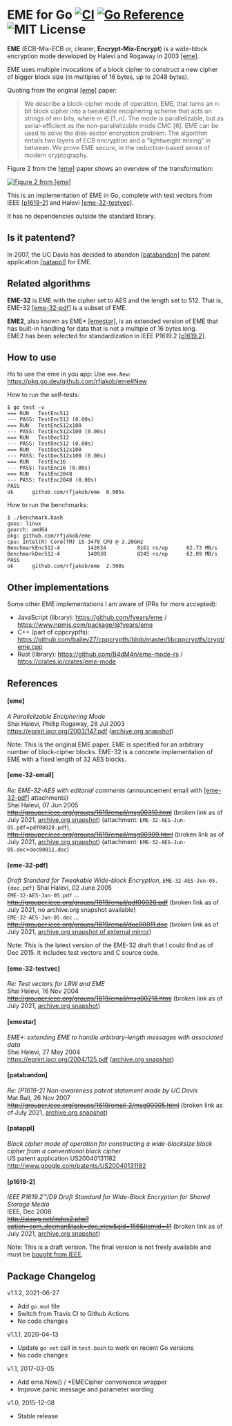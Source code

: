 EME for Go [![CI](https://github.com/rfjakob/eme/actions/workflows/ci.yml/badge.svg)](https://github.com/rfjakob/eme/actions/workflows/ci.yml) [![Go Reference](https://pkg.go.dev/badge/github.com/rfjakob/eme.svg)](https://pkg.go.dev/github.com/rfjakob/eme) ![MIT License](https://img.shields.io/badge/license-MIT-blue.svg)
==========

**EME** (ECB-Mix-ECB or, clearer, **Encrypt-Mix-Encrypt**) is a wide-block
encryption mode developed by Halevi
and Rogaway in 2003 [[eme]](#eme).

EME uses multiple invocations of a block cipher to construct a new
cipher of bigger block size (in multiples of 16 bytes, up to 2048 bytes).

Quoting from the original [[eme]](#eme) paper:

> We describe a block-cipher mode of operation, EME, that turns an n-bit block cipher into
> a tweakable enciphering scheme that acts on strings of mn bits, where m ∈ [1..n]. The mode is
> parallelizable, but as serial-efficient as the non-parallelizable mode CMC [6]. EME can be used
> to solve the disk-sector encryption problem. The algorithm entails two layers of ECB encryption
> and a “lightweight mixing” in between. We prove EME secure, in the reduction-based sense of
> modern cryptography.

Figure 2 from the [[eme]](#eme) paper shows an overview of the transformation:

[![Figure 2 from [eme]](paper-eme-fig2.png)](#)

This is an implementation of EME in Go, complete with test vectors from IEEE [[p1619-2]](#p1619-2)
and Halevi [[eme-32-testvec]](#eme-32-testvec).

It has no dependencies outside the standard library.

Is it patentend?
----------------

In 2007, the UC Davis has decided to abandon [[patabandon]](#patabandon)
the patent application [[patappl]](#patappl) for EME.

Related algorithms
------------------

**EME-32** is EME with the cipher set to AES and the length set to 512.
That is, EME-32 [[eme-32-pdf]](#eme-32-pdf) is a subset of EME.

**EME2**, also known as EME\* [[emestar]](#emestar), is an extended version of EME
that has built-in handling for data that is not a multiple of 16 bytes
long.  
EME2 has been selected for standardization in IEEE P1619.2 [[p1619.2]](#p1619.2).

How to use
----------

Ho to use the eme in you app: Use `eme.New`: https://pkg.go.dev/github.com/rfjakob/eme#New

How to run the self-tests:

	$ go test -v
	=== RUN   TestEnc512
	--- PASS: TestEnc512 (0.00s)
	=== RUN   TestEnc512x100
	--- PASS: TestEnc512x100 (0.00s)
	=== RUN   TestDec512
	--- PASS: TestDec512 (0.00s)
	=== RUN   TestDec512x100
	--- PASS: TestDec512x100 (0.00s)
	=== RUN   TestEnc16
	--- PASS: TestEnc16 (0.00s)
	=== RUN   TestEnc2048
	--- PASS: TestEnc2048 (0.00s)
	PASS
	ok  	github.com/rfjakob/eme	0.005s

How to run the benchmarks:

	$ ./benchmark.bash
	goos: linux
	goarch: amd64
	pkg: github.com/rfjakob/eme
	cpu: Intel(R) Core(TM) i5-3470 CPU @ 3.20GHz
	BenchmarkEnc512-4   	  142634	      8161 ns/op	  62.73 MB/s
	BenchmarkDec512-4   	  140930	      8245 ns/op	  62.09 MB/s
	PASS
	ok  	github.com/rfjakob/eme	2.508s


Other implementations
---------------------

Some other EME implementations I am aware of (PRs for more accepted):

* JavaScript (library): https://github.com/fyears/eme / https://www.npmjs.com/package/@fyears/eme
* C++ (part of cppcryptfs): https://github.com/bailey27/cppcryptfs/blob/master/libcppcryptfs/crypt/eme.cpp
* Rust (library): https://github.com/B4dM4n/eme-mode-rs / https://crates.io/crates/eme-mode

References
----------

#### [eme]
*A Parallelizable Enciphering Mode*  
Shai Halevi, Phillip Rogaway, 28 Jul 2003  
https://eprint.iacr.org/2003/147.pdf ([archive.org snapshot](https://web.archive.org/web/20210506160350/https://eprint.iacr.org/2003/147.pdf))

Note: This is the original EME paper. EME is specified for an arbitrary
number of block-cipher blocks. EME-32 is a concrete implementation of
EME with a fixed length of 32 AES blocks.

#### [eme-32-email]
*Re: EME-32-AES with editorial comments* (announcement email with [[eme-32-pdf]](#eme-32-pdf) attachments)  
Shai Halevi, 07 Jun 2005  
~~http://grouper.ieee.org/groups/1619/email/msg00310.html~~ (broken link as of July 2021, [archive.org snapshot](http://web.archive.org/web/20081227091850/http://grouper.ieee.org/groups/1619/email/msg00310.html)) (attachment: `EME-32-AES-Jun-05.pdf`=`pdf00020.pdf`),  
~~http://grouper.ieee.org/groups/1619/email/msg00309.html~~
(broken link as of July 2021, [archive.org snapshot](http://web.archive.org/web/20081228013334/http://grouper.ieee.org/groups/1619/email/msg00309.html))
(attachment: `EME-32-AES-Jun-05.doc`=`doc00011.doc`)

#### [eme-32-pdf]
*Draft Standard for Tweakable Wide-block Encryption*, `EME-32-AES-Jun-05.{doc,pdf}`
Shai Halevi, 02 June 2005  
`EME-32-AES-Jun-05.pdf` ... ~~http://grouper.ieee.org/groups/1619/email/pdf00020.pdf~~ (broken link as of July 2021, no archive.org snapshot available)  
`EME-32-AES-Jun-05.doc` ... ~~http://grouper.ieee.org/groups/1619/email/doc00011.doc~~ (broken link as of July 2021, [archive.org snapshot of external mirror](http://web.archive.org/web/20210701125726/https://samifar.in/code/crypto/eme-32-aes/doc00011.doc))

Note: This is the latest version of the EME-32 draft that I could find as of Dec 2015. It
includes test vectors and C source code.

#### [eme-32-testvec]
*Re: Test vectors for LRW and EME*  
Shai Halevi, 16 Nov 2004  
~~http://grouper.ieee.org/groups/1619/email/msg00218.html~~ (broken link as of July 2021, [archive.org snapshot](https://web.archive.org/web/20070305060551/http://grouper.ieee.org/groups/1619/email/msg00218.html))

#### [emestar]
*EME\*: extending EME to handle arbitrary-length messages with associated data*  
Shai Halevi, 27 May 2004  
https://eprint.iacr.org/2004/125.pdf ([archive.org snapshot](https://web.archive.org/web/20160826083914/http://eprint.iacr.org/2004/125.pdf))

#### [patabandon]
*Re: [P1619-2] Non-awareness patent statement made by UC Davis*  
Mat Ball, 26 Nov 2007  
~~http://grouper.ieee.org/groups/1619/email-2/msg00005.html~~ (broken link as of July 2021, [archive.org snapshot](https://web.archive.org/web/20110611145815/http://grouper.ieee.org/groups/1619/email-2/msg00005.html))

#### [patappl]
*Block cipher mode of operation for constructing a wide-blocksize block cipher from a conventional block cipher*  
US patent application US20040131182  
http://www.google.com/patents/US20040131182

#### [p1619-2]
*IEEE P1619.2™/D9 Draft Standard for Wide-Block Encryption for Shared Storage Media*  
IEEE, Dec 2008  
~~http://siswg.net/index2.php?option=com_docman&task=doc_view&gid=156&Itemid=41~~ (broken link as of July 2021, [archive.org snapshot](https://web.archive.org/web/20171018232831/http://siswg.net/index2.php?option=com_docman&task=doc_view&gid=156&Itemid=41))

Note: This is a draft version. The final version is not freely available
and must be [bought from IEEE](https://ieeexplore.ieee.org/document/5729263).

Package Changelog
-----------------

v1.1.2, 2021-06-27
* Add `go.mod` file
* Switch from Travis CI to Github Actions
* No code changes

v1.1.1, 2020-04-13
* Update `go vet` call in `test.bash` to work on recent Go versions
* No code changes

v1.1, 2017-03-05
* Add eme.New() / \*EMECipher convenience wrapper
* Improve panic message and parameter wording

v1.0, 2015-12-08
* Stable release
